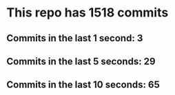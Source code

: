 # This repo has 1518 commits

## Commits in the last 1 second: 3
## Commits in the last 5 seconds: 29
## Commits in the last 10 seconds: 65
